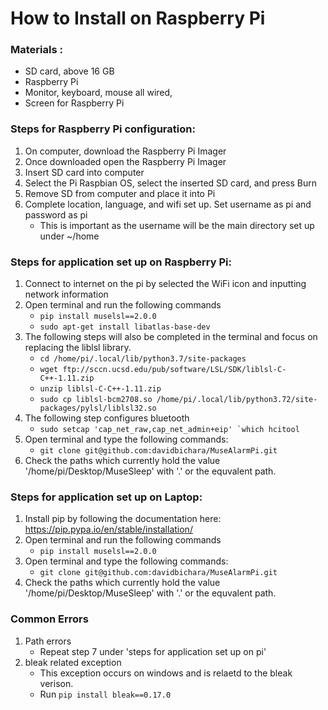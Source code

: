 # How to Install on Raspberry Pi
### Materials :
- SD card, above 16 GB
- Raspberry Pi
- Monitor, keyboard, mouse all wired, 
- Screen for Raspberry Pi

### Steps for Raspberry Pi configuration: 
1) On computer, download the Raspberry Pi Imager
2) Once downloaded open the Raspberry Pi Imager 
3) Insert SD card into computer
4) Select the Pi Raspbian OS, select the inserted SD card, and press Burn
5) Remove SD from computer and place it into Pi
6) Complete location, language, and wifi set up. Set username as pi and password as pi
   - This is important as the username will be the main directory set up under ~/home

### Steps for application set up on Raspberry Pi:
1) Connect to internet on the pi by selected the WiFi icon and inputting network information
2) Open terminal and run the following commands
   - ```pip install muselsl==2.0.0```
   - ```sudo apt-get install libatlas-base-dev```
3) The following steps will also be completed in the terminal and focus on replacing the liblsl library. 
   - ```cd /home/pi/.local/lib/python3.7/site-packages```
   - ```wget ftp://sccn.ucsd.edu/pub/software/LSL/SDK/liblsl-C-C++-1.11.zip```
   - ```unzip liblsl-C-C++-1.11.zip```
   - ```sudo cp liblsl-bcm2708.so /home/pi/.local/lib/python3.72/site-packages/pylsl/liblsl32.so```
4) The following step configures bluetooth
   - ```sudo setcap 'cap_net_raw,cap_net_admin+eip' `which hcitool```
5) Open terminal and type the following commands:
   - ```git clone git@github.com:davidbichara/MuseAlarmPi.git```
6) Check the paths which currently hold the value '/home/pi/Desktop/MuseSleep' with '.' or the equvalent path. 

### Steps for application set up on Laptop:
1) Install pip by following the documentation here: https://pip.pypa.io/en/stable/installation/
2) Open terminal and run the following commands
   - ```pip install muselsl==2.0.0```
3) Open terminal and type the following commands:
   - ```git clone git@github.com:davidbichara/MuseAlarmPi.git```
4) Check the paths which currently hold the value '/home/pi/Desktop/MuseSleep' with '.' or the equvalent path.

### Common Errors
1) Path errors
   - Repeat step 7 under 'steps for application set up on pi' 
2) bleak related exception
   - This exception occurs on windows and is relaetd to the bleak verison. 
   - Run ```pip install bleak==0.17.0```  
